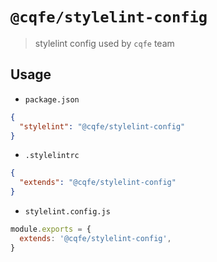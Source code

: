 # `@cqfe/stylelint-config`

> stylelint config used by `cqfe` team

## Usage

- `package.json`

```json
{
  "stylelint": "@cqfe/stylelint-config"
}
```

- `.stylelintrc`

```json
{
  "extends": "@cqfe/stylelint-config"
}
```

- `stylelint.config.js`

```js
module.exports = {
  extends: '@cqfe/stylelint-config',
}
```
